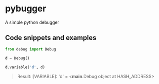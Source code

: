 # pybugger
A simple python debugger

## Code snippets and examples
```py
from debug import Debug

d = Debug()

d.variable('d', d)
```
> Result: [VARIABLE]: 'd' = <__main__.Debug object at HASH_ADDRESS>
